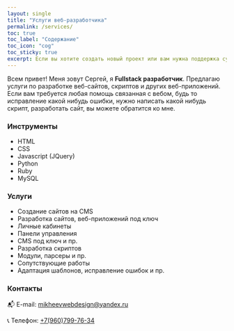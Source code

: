 ```yaml
---
layout: single
title: "Услуги веб-разработчика"
permalink: /services/
toc: true
toc_label: "Содержание"
toc_icon: "cog"
toc_sticky: true
excerpt: Если вы хотите создать новый проект или вам нужна поддержка существующего, то пишите, буду рад ответить на любые вопросы.
---
```


Всем привет! Меня зовут Сергей, я **Fullstack разработчик**. Предлагаю услуги по разработке веб-сайтов, скриптов и других веб-приложений.
Если вам требуется любая помощь связанная с вебом, будь то исправление какой нибудь ошибки, нужно написать какой нибудь скрипт, разработать сайт, 
вы можете обратится ко мне.

### Инструменты
- HTML
- CSS
- Javascript (JQuery)
- Python
- Ruby
- MySQL

### Услуги
- Создание сайтов на CMS
- Разработка сайтов, веб-приложений под ключ
- Личные кабинеты
- Панели управления
- CMS под ключ и пр.
- Разработка скриптов
- Модули, парсеры и пр.
- Сопутствующие работы
- Адаптация шаблонов, исправление ошибок и пр.

### Контакты
:mailbox_with_mail: E-mail: [mikheevwebdesign@yandex.ru](mailto:mikheevwebdesign@yandex.ru)

:telephone_receiver: Телефон: [+7(960)799-76-34](89607997634)
